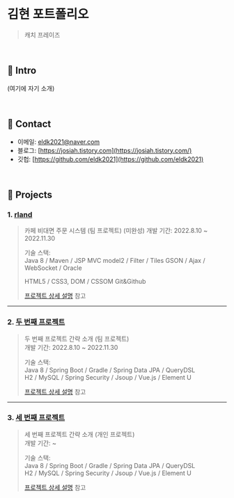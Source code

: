 # 김현 포트폴리오
>캐치 프레이즈

</br>

## :pushpin: Intro
(여기에 자기 소개)

</br>

## :pushpin: Contact
- 이메일: eldk2021@naver.com
- 블로그: [https://josiah.tistory.com](https://josiah.tistory.com/)
- 깃헙: [https://github.com/eldk2021](https://github.com/eldk2021)

</br>

## :pushpin: Projects
### 1. [rland](https://github.com/eldk2021)
>카페 비대면 주문 시스템 (팀 프로젝트) (미완성) 
>개발 기간: 2022.8.10 ~ 2022.11.30  
>  
>기술 스택:  
>Java 8 / Maven / JSP MVC model2 / Filter / Tiles
>GSON / Ajax / WebSocket / Oracle
>
>HTML5 / CSS3, DOM / CSSOM
>Git&Github
>
>[프로젝트 상세 설명](https://github.com/eldk2021) 참고

---

### 2. [두 번째 프로젝트]()
>두 번째 프로젝트 간략 소개  (팀 프로젝트)  
>개발 기간: 2022.8.10 ~ 2022.11.30  
>  
>기술 스택:  
>Java 8 / Spring Boot / Gradle / Spring Data JPA / QueryDSL  
>H2 / MySQL / Spring Security / Jsoup / Vue.js / Element U  
>  
>[프로젝트 상세 설명](https://github.com/eldk2021) 참고

---

### 3. [세 번째 프로젝트]()
>세 번째 프로젝트 간략 소개  (개인 프로젝트)  
>개발 기간: ~  
>  
>기술 스택:  
>Java 8 / Spring Boot / Gradle / Spring Data JPA / QueryDSL  
>H2 / MySQL / Spring Security / Jsoup / Vue.js / Element U  
>  
>[프로젝트 상세 설명](https://github.com/eldk2021) 참고
